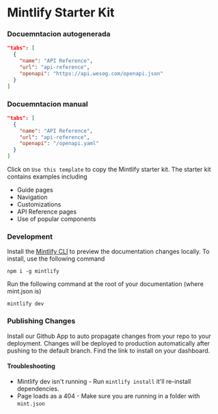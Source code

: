 # Mintlify Starter Kit


### Docuemntacion autogenerada
```json
"tabs": [
  {
    "name": "API Reference",
    "url": "api-reference",
    "openapi": "https://api.wesog.com/openapi.json"
  }
]
```

### Docuemntacion manual
```json
"tabs": [
  {
    "name": "API Reference",
    "url": "api-reference",
    "openapi": "/openapi.yaml"
  }
]
```



Click on `Use this template` to copy the Mintlify starter kit. The starter kit contains examples including

- Guide pages
- Navigation
- Customizations
- API Reference pages
- Use of popular components

### Development

Install the [Mintlify CLI](https://www.npmjs.com/package/mintlify) to preview the documentation changes locally. To install, use the following command

```
npm i -g mintlify
```

Run the following command at the root of your documentation (where mint.json is)

```
mintlify dev
```

### Publishing Changes

Install our Github App to auto propagate changes from your repo to your deployment. Changes will be deployed to production automatically after pushing to the default branch. Find the link to install on your dashboard. 

#### Troubleshooting

- Mintlify dev isn't running - Run `mintlify install` it'll re-install dependencies.
- Page loads as a 404 - Make sure you are running in a folder with `mint.json`
